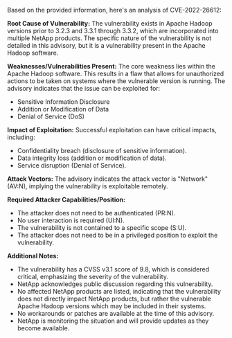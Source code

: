 Based on the provided information, here's an analysis of CVE-2022-26612:

**Root Cause of Vulnerability:**
The vulnerability exists in Apache Hadoop versions prior to 3.2.3 and 3.3.1 through 3.3.2, which are incorporated into multiple NetApp products. The specific nature of the vulnerability is not detailed in this advisory, but it is a vulnerability present in the Apache Hadoop software.

**Weaknesses/Vulnerabilities Present:**
The core weakness lies within the Apache Hadoop software. This results in a flaw that allows for unauthorized actions to be taken on systems where the vulnerable version is running. The advisory indicates that the issue can be exploited for:
   - Sensitive Information Disclosure
   - Addition or Modification of Data
   - Denial of Service (DoS)

**Impact of Exploitation:**
Successful exploitation can have critical impacts, including:
   - Confidentiality breach (disclosure of sensitive information).
   - Data integrity loss (addition or modification of data).
   - Service disruption (Denial of Service).

**Attack Vectors:**
The advisory indicates the attack vector is "Network" (AV:N), implying the vulnerability is exploitable remotely.

**Required Attacker Capabilities/Position:**
- The attacker does not need to be authenticated (PR:N).
- No user interaction is required (UI:N).
- The vulnerability is not contained to a specific scope (S:U).
- The attacker does not need to be in a privileged position to exploit the vulnerability.

**Additional Notes:**
- The vulnerability has a CVSS v3.1 score of 9.8, which is considered critical, emphasizing the severity of the vulnerability.
- NetApp acknowledges public discussion regarding this vulnerability.
- No affected NetApp products are listed, indicating that the vulnerability does not directly impact NetApp products, but rather the vulnerable Apache Hadoop versions which may be included in their systems.
- No workarounds or patches are available at the time of this advisory.
- NetApp is monitoring the situation and will provide updates as they become available.